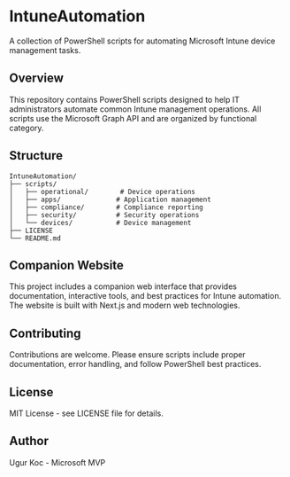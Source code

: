 # IntuneAutomation

A collection of PowerShell scripts for automating Microsoft Intune device management tasks.

## Overview

This repository contains PowerShell scripts designed to help IT administrators automate common Intune management operations. All scripts use the Microsoft Graph API and are organized by functional category.

## Structure

```
IntuneAutomation/
├── scripts/
│   ├── operational/        # Device operations
│   ├── apps/              # Application management
│   ├── compliance/        # Compliance reporting
│   ├── security/          # Security operations
│   └── devices/           # Device management
├── LICENSE
└── README.md
```

## Companion Website

This project includes a companion web interface that provides documentation, interactive tools, and best practices for Intune automation. The website is built with Next.js and modern web technologies.

## Contributing

Contributions are welcome. Please ensure scripts include proper documentation, error handling, and follow PowerShell best practices.

## License

MIT License - see LICENSE file for details.

## Author

Ugur Koc - Microsoft MVP